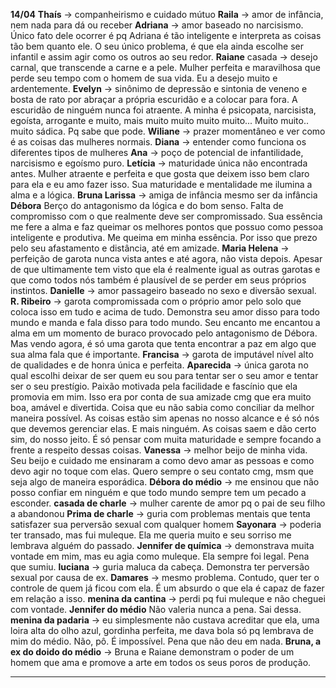 **14/04**
**Thaís** 
-> companheirismo e cuidado mútuo 
**Raila**
-> amor de infância, nem nada para dá ou receber 
**Adriana**
-> amor baseado no narcisismo. Único fato dele ocorrer é pq Adriana é tão inteligente e interpreta as coisas tão bem quanto ele. O seu único problema, é que ela ainda escolhe ser infantil e assim agir como os outros ao seu redor.
**Raiane** casada
-> desejo carnal, que transcende a carne e a pele. Mulher perfeita e maravilhosa que perde seu tempo com o homem de sua vida. Eu a desejo muito e ardentemente.
**Evelyn** 
-> sinônimo de depressão e sintonia de veneno e bosta de rato por abraçar a própria escuridão e a colocar para fora. A escuridão de ninguém nunca foi atraente. A minha é psicopata, narcisista, egoísta, arrogante e muito, mais muito muito muito muito... Muito muito.. muito sádica. Pq sabe que pode.
**Wiliane** 
-> prazer momentâneo e ver como é as coisas das mulheres normais.
**Diana**
-> entender como funciona os diferentes tipos de mulheres 
**Ana**
-> poço de potencial de infantilidade, narcisismo e egoísmo puro.
**Letícia** 
-> maturidade única não encontrada antes. Mulher atraente e perfeita e que gosta que deixem isso bem claro para ela e eu amo fazer isso. Sua maturidade e mentalidade me ilumina a alma e a lógica. 
**Bruna Larissa**
-> amiga de infância mesmo ser da infância 
**Débora**
Berço do antagonismo da lógica e do bom senso. Falta de compromisso com o que realmente deve ser compromissado. Sua essência me fere a alma e faz queimar os melhores pontos que possuo como pessoa inteligente e produtiva. Me queima em minha essência. Por isso que prezo pelo seu afastamento e distância, até em amizade.
**Maria Helena**
-> perfeição de garota nunca vista antes e até agora, não vista depois. Apesar de que ultimamente tem visto que ela é realmente igual as outras garotas e que como todos nós também é plausível de se perder em seus próprios instintos.
**Danielle**
-> amor passageiro baseado no sexo e diversão sexual.
**R. Ribeiro**
-> garota compromissada com o próprio amor pelo solo que coloca isso em tudo e acima de tudo. Demonstra seu amor disso para todo mundo e manda e fala disso para todo mundo. Seu encanto me encantou a alma em um momento de buraco provocado pelo antagonismo de Débora. Mas vendo agora, é só uma garota que tenta encontrar a paz em algo que sua alma fala que é importante.
**Francisa**
-> garota de imputável nível alto de qualidades e de honra única e perfeita.
**Aparecida**
-> única garota no qual escolhi deixar de ser quem eu sou para tentar ser o seu amor e tentar ser o seu prestígio. Paixão motivada pela facilidade e fascínio que ela promovia em mim. Isso era por conta de sua amizade cmg que era muito boa, amável e divertida. Coisa que eu não sabia como conciliar da melhor maneira possível.
As coisas estão sim apenas no nosso alcance e é só nós que devemos gerenciar elas. E mais ninguém. 
As coisas saem e dão certo sim, do nosso jeito. É só pensar com muita maturidade e sempre focando a frente a respeito dessas coisas.
**Vanessa**
-> melhor beijo de minha vida. Seu beijo e cuidado me ensinaram a como devo amar as pessoas e como devo agir no toque com elas. Quero sempre o seu contato cmg, msm que seja algo de maneira esporádica.
**Débora do médio**
-> me ensinou que não posso confiar em ninguém e que todo mundo sempre tem um pecado a esconder.
**casada de charle**
-> mulher carente de amor pq o pai de seu filho a abandonou 
**Prima de charle**
-> guria com problemas mentais que tenta satisfazer sua perversão sexual com qualquer homem 
**Sayonara**
-> poderia ter transado, mas fui muleque.
Ela me queria muito e seu sorriso me lembrava alguém do passado.
**Jennifer de química**
-> demonstrava muita vontade em mim, mas eu agia como muleque. Ela sempre foi legal. Pena que sumiu.
**luciana**
-> guria maluca da cabeça. Demonstra ter perversão sexual por causa de ex.
**Damares**
-> mesmo problema. Contudo, quer ter o controle de quem já ficou com ela. É um absurdo o que ela é capaz de fazer em relação a isso.
**menina da cantina**
-> perdi pq fui muleque e não cheguei com vontade.
**Jennifer do médio**
Não valeria nunca a pena. Sai dessa.
**menina da padaria**
-> eu simplesmente não custava acreditar que ela, uma loira alta do olho azul, gordinha perfeita, me dava bola só pq lembrava de mim do médio. Não, pô. É impossível.
Pena que não deu em nada.
**Bruna, a ex do doido do médio**
-> Bruna e Raiane demonstram o poder de um homem que ama e promove a arte em todos os seus poros de produção.
****